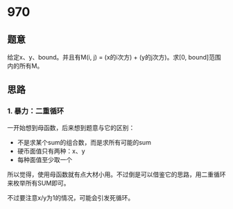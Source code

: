 # 970

## 题意

给定x、y、bound。并且有M(i, j) = (x的i次方) + (y的j次方)。求[0, bound]范围内的所有M。

## 思路

### 1. 暴力：二重循环

一开始想到母函数，后来想到题意与它的区别：

- 不是求某个sum的组合数，而是求所有可能的sum
- 硬币面值只有两种：x、y
- 每种面值至少取一个

所以觉得，使用母函数就有点大材小用。不过倒是可以借鉴它的思路，用二重循环来枚举所有SUM即可。

不过要注意x/y为1的情况，可能会引发死循环。